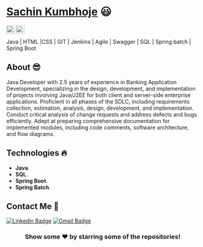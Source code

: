  # <a href="www.linkedin.com/in/sachin-kumbhoje/">Sachin Kumbhoje</a> :smiley:

<a href="www.linkedin.com/in/sachin-kumbhoje/">
  <img align="left" alt="Aman's Linkdein" width="22px" src="https://cdn.jsdelivr.net/npm/simple-icons@v3/icons/linkedin.svg" />
</a>
<a href="https://github.com/KumbhhojeSachin/">
  <img align="left" alt="Sachin's Github" width="22px" src="https://cdn.jsdelivr.net/npm/simple-icons@v3/icons/github.svg" />
</a>


<br/>
<br/>
Java | HTML |CSS | GIT |  Jenkins |  Agile |  Swagger  | SQL  | Spring batch | Spring Boot

## About :sunglasses:
Java Developer with 2.5 years of experience in Banking Application Development, specializing in the design, development, and implementation of projects involving Java/J2EE for both client and server-side enterprise applications. Proficient in all phases of the SDLC, including requirements collection, estimation, analysis, design, development, and implementation. Conduct critical analysis of change requests and address defects and bugs efficiently. Adept at preparing comprehensive documentation for implemented modules, including code comments, software architecture, and flow diagrams. 

## Technologies :fire:
- **Java**.
- **SQL**.
- **Spring Boot**.
- **Spring Batch**.

##  Contact Me :speech_balloon:
 [![Linkedin Badge](https://img.shields.io/badge/-Sachin-blue?style=flat-square&logo=Linkedin&logoColor=white&link=www.linkedin.com/in/sachin-kumbhoje/)](www.linkedin.com/in/sachin-kumbhoje/) [![Gmail Badge](https://img.shields.io/badge/-sachinkumbhoje0@gmail.com-c14438?style=flat-square&logo=Gmail&logoColor=white&link=mailto:sachinkumbhoje0@gmail.com)](sachinkumbhoje0@gmail.com)



<div align="center">

### Show some ❤️ by starring some of the repositories!

</div>
